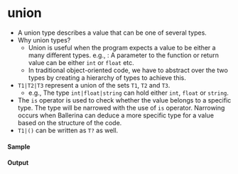 # union

- A union type describes a value that can be one of several types.
- Why union types?
    - Union is useful when the program expects a value to be either a many   different types.  e.g., : A  parameter  to the function or  return value  can be either  `int` or `float` etc.     
    - In traditional object-oriented code, we have to abstract over the two types by creating a hierarchy of types to achieve this.
- `T1|T2|T3` represent a union of the  sets  `T1`, `T2` and `T3`. 
    - e.g., The type `int|float|string` can hold either `int`, `float` or `string`.
- The  `is` operator is  used to check whether the value  belongs to a specific type.   The type will be narrowed  with the use of `is` operator. Narrowing occurs when Ballerina can deduce a more specific type for a value based on the structure of the code.
- `T1|()` can be written as `T?` as  well.

#### Sample

<!-- MARKDOWN-AUTO-DOCS:START (CODE:src=./../../code/boolean.bal) -->
<!-- The below code snippet is automatically added from ./../../code/boolean.bal -->
<!-- MARKDOWN-AUTO-DOCS:END -->

#### Output

<!-- MARKDOWN-AUTO-DOCS:START (CODE:src=./../../code/boolean.bash) -->
<!-- The below code snippet is automatically added from ./../../code/boolean.bash -->
<!-- MARKDOWN-AUTO-DOCS:END -->


